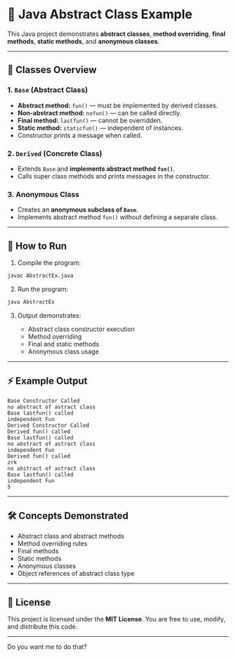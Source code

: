 # 🔹 Java Abstract Class Example

This Java project demonstrates **abstract classes**, **method overriding**, **final methods**, **static methods**, and **anonymous classes**.  

---

## 📝 Classes Overview

### 1. `Base` (Abstract Class)
- **Abstract method:** `fun()` — must be implemented by derived classes.
- **Non-abstract method:** `nofun()` — can be called directly.
- **Final method:** `lastfun()` — cannot be overridden.
- **Static method:** `staticfun()` — independent of instances.
- Constructor prints a message when called.

### 2. `Derived` (Concrete Class)
- Extends `Base` and **implements abstract method `fun()`**.
- Calls super class methods and prints messages in the constructor.

### 3. Anonymous Class
- Creates an **anonymous subclass of `Base`**.
- Implements abstract method `fun()` without defining a separate class.

---

## 🚀 How to Run

1. Compile the program:
```bash
javac AbstractEx.java
````

2. Run the program:

```bash
java AbstractEx
```

3. Output demonstrates:

   * Abstract class constructor execution
   * Method overriding
   * Final and static methods
   * Anonymous class usage

---

## ⚡ Example Output

```
Base Constructor Called
no abstract of astract class
Base lastfun() called
independent Fun
Derived Constructor Called
Derived fun() called
Base lastfun() called
no abstract of astract class
independent Fun
Derived fun() called
zrk
no abstract of astract class
Base lastfun() called
independent Fun
5
```

---

## 🛠 Concepts Demonstrated

* Abstract class and abstract methods
* Method overriding rules
* Final methods
* Static methods
* Anonymous classes
* Object references of abstract class type

---

## 📜 License

This project is licensed under the **MIT License**.
You are free to use, modify, and distribute this code.

---


Do you want me to do that?
```
